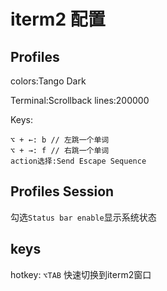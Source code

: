 # iterm2 配置


## Profiles

colors:Tango Dark

Terminal:Scrollback lines:200000

Keys:
```
⌥ + ←: b // 左跳一个单词
⌥ + →: f // 右跳一个单词
action选择:Send Escape Sequence
```

## Profiles Session

勾选`Status bar enable`显示系统状态

## keys

hotkey: `⌥TAB` 快速切换到iterm2窗口
